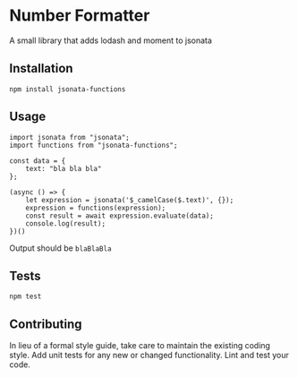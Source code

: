 Number Formatter
=========

A small library that adds lodash and moment to jsonata

## Installation

`npm install jsonata-functions`

## Usage

    import jsonata from "jsonata";
    import functions from "jsonata-functions";

    const data = {
        text: "bla bla bla"
    };

    (async () => {
        let expression = jsonata('$_camelCase($.text)', {});
        expression = functions(expression);
        const result = await expression.evaluate(data);
        console.log(result);
    })()

Output should be `blaBlaBla`

## Tests

`npm test`

## Contributing

In lieu of a formal style guide, take care to maintain the existing coding style. Add unit tests for any new or changed functionality. Lint and test your code.
